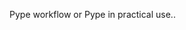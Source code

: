 <!--
Title: Workflow
Description: An example of Pype in use
Keywords: pype, workflow
-->
Pype workflow or Pype in practical use..
